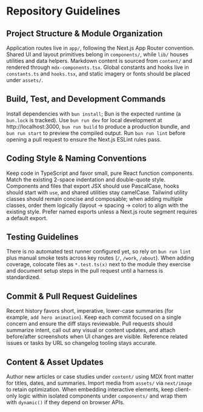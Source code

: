 # Repository Guidelines

## Project Structure & Module Organization

Application routes live in `app/`, following the Next.js App Router convention. Shared UI and layout primitives belong in `components/`, while `lib/` houses utilities and data helpers. Markdown content is sourced from `content/` and rendered through `mdx-components.tsx`. Global constants and hooks live in `constants.ts` and `hooks.tsx`, and static imagery or fonts should be placed under `assets/`.

## Build, Test, and Development Commands

Install dependencies with `bun install`; Bun is the expected runtime (a `bun.lock` is tracked). Use `bun run dev` for local development at http://localhost:3000, `bun run build` to produce a production bundle, and `bun run start` to preview the compiled output. Run `bun run lint` before opening a pull request to ensure the Next.js ESLint rules pass.

## Coding Style & Naming Conventions

Keep code in TypeScript and favor small, pure React function components. Match the existing 2-space indentation and double-quote style. Components and files that export JSX should use PascalCase, hooks should start with `use`, and shared utilities stay camelCase. Tailwind utility classes should remain concise and composable; when adding multiple classes, order them logically (layout → spacing → color) to align with the existing style. Prefer named exports unless a Next.js route segment requires a default export.

## Testing Guidelines

There is no automated test runner configured yet, so rely on `bun run lint` plus manual smoke tests across key routes (`/`, `/work`, `/about`). When adding coverage, colocate files as `*.test.ts(x)` next to the module they exercise and document setup steps in the pull request until a harness is standardized.

## Commit & Pull Request Guidelines

Recent history favors short, imperative, lower-case summaries (for example, `add hero animation`). Keep each commit focused on a single concern and ensure the diff stays reviewable. Pull requests should summarize intent, call out any visual or content updates, and attach before/after screenshots when UI changes are visible. Reference related issues or tasks by URL so changelog tooling stays accurate.

## Content & Asset Updates

Author new articles or case studies under `content/` using MDX front matter for titles, dates, and summaries. Import media from `assets/` via `next/image` to retain optimization. When embedding interactive elements, keep client-only logic within isolated components under `components/` and wrap them with `dynamic()` if they depend on browser APIs.
